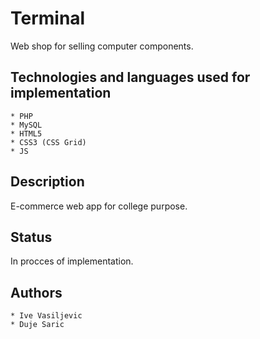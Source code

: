 # Terminal
Web shop for selling computer components.

## Technologies and languages used for implementation
	* PHP
	* MySQL
	* HTML5
	* CSS3 (CSS Grid)
	* JS

## Description
E-commerce web app for college purpose.

## Status
In procces of implementation.

## Authors
	* Ive Vasiljevic
 	* Duje Saric